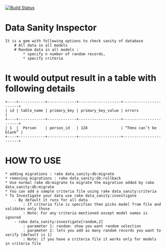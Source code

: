 [![Build Status](https://secure.travis-ci.org/singhgarima/data_sanity.png)](http://travis-ci.org/singhgarima/data_sanity)

# Data Sanity Inspector
    It is a gem with following options to check sanity of database
        # All data in all models
        # Random data in all models :
            * specify n number of random records,
            * specify criteria

# It would output result in a table with following details

    +----+------------+-------------+-------------------+-----------------------+
    | id | table_name | primary_key	| primary_key_value | errors                |
    +----+------------+-------------+-------------------+-----------------------+
    | 1	 |  Person	  | person_id	| 128	            | “Fmno can’t be blank” |
    +----+------------+-------------+-------------------+-----------------------+

# HOW TO USE
    * adding migrations : rake data_sanity:db:migrate
    * removing migrations : rake data_sanity:db:rollback
    * Use normal rake db:migrate to migrate the migration added by rake data_sanity:db:migrate
    * You can add a sample criteria file using rake data_sanity:criteria
    * To Investigate your data use rake data_sanity:investigate
        - By default it runs for all data
            : If criteria file is specifies then picks model from file and validates only those
            : Note: For any criteria mentioned except model names is ignored
        - rake data_sanity:investigate[random,2]
            : parameter 1: random: show you want random selection
            : parameter 2: lets you add as many random records you want to verify [default is 1]
            : Note: if you have a criteria file it works only for models in criteria file

